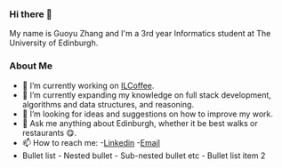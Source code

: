 ### Hi there 👋

My name is Guoyu Zhang and I'm a 3rd year Informatics student at The University of Edinburgh.

### About Me

- 🔭 I’m currently working on [ILCoffee](https://github.com/guoyu-zhang/ILCoffee).
- 🌱 I’m currently expanding my knowledge on full stack development, algorithms and data structures, and reasoning.
- 🤔 I’m looking for ideas and suggestions on how to improve my work.
- 💬 Ask me anything about Edinburgh, whether it be best walks or restaurants :yum:. 
- 📫 How to reach me: 
  -[Linkedin](https://www.linkedin.com/in/guoyu-zhang)
  -[Email](mailto:gyzhang2016@gmail.com)
 - Bullet list
              - Nested bullet
                  - Sub-nested bullet etc
          - Bullet list item 2 
